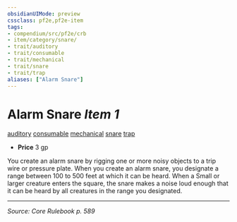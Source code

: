 ```yaml
---
obsidianUIMode: preview
cssclass: pf2e,pf2e-item
tags:
- compendium/src/pf2e/crb
- item/category/snare/
- trait/auditory
- trait/consumable
- trait/mechanical
- trait/snare
- trait/trap
aliases: ["Alarm Snare"]
---
```

# Alarm Snare *Item 1*  
[auditory](auditory.md "Auditory Effect Trait")  [consumable](consumable.md "Consumable Item Trait")  [mechanical](mechanical.md "Mechanical Hazard Trait")  [snare](snare.md "Snare Item Trait")  [trap](trap.md "Trap Hazard Trait")  

- **Price** 3 gp

You create an alarm snare by rigging one or more noisy objects to a trip wire or pressure plate. When you create an alarm snare, you designate a range between 100 to 500 feet at which it can be heard. When a Small or larger creature enters the square, the snare makes a noise loud enough that it can be heard by all creatures in the range you designated.


---
*Source: Core Rulebook p. 589*
